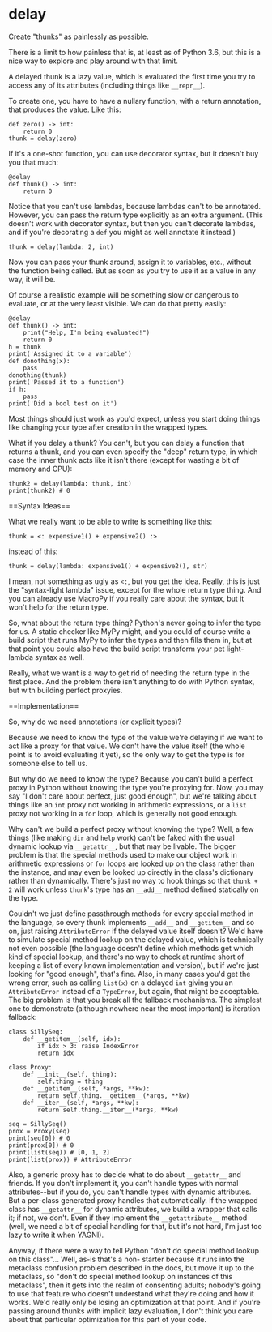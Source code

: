 # delay
Create "thunks" as painlessly as possible.

There is a limit to how painless that is, at least as of Python 3.6, 
but this is a nice way to explore and play around with that limit.

A delayed thunk is a lazy value, which is evaluated the first time you
try to access any of its attributes (including things like `__repr__`).

To create one, you have to have a nullary function, with a return
annotation, that produces the value. Like this:

    def zero() -> int:
        return 0
    thunk = delay(zero)

If it's a one-shot function, you can use decorator syntax, but it 
doesn't buy you that much:

    @delay
    def thunk() -> int:
        return 0

Notice that you can't use lambdas, because lambdas can't to be annotated.
However, you can pass the return type explicitly as an extra argument.
(This doesn't work with decorator syntax, but then you can't decorate
lambdas, and if you're decorating a `def` you might as well annotate it
instead.)

    thunk = delay(lambda: 2, int)

Now you can pass your thunk around, assign it to variables, etc., without
the function being called. But as soon as you try to use it as a value in
any way, it will be.

Of course a realistic example will be something slow or dangerous to
evaluate, or at the very least visible. We can do that pretty easily:

    @delay
    def thunk() -> int:
        print("Help, I'm being evaluated!")
        return 0
    h = thunk
    print('Assigned it to a variable')
    def donothing(x):
        pass
    donothing(thunk)
    print('Passed it to a function')
    if h:
        pass
    print('Did a bool test on it')

Most things should just work as you'd expect, unless you start doing
things like changing your type after creation in the wrapped types.

What if you delay a thunk? You can't, but you can delay a function
that returns a thunk, and you can even specify the "deep" return
type, in which case the inner thunk acts like it isn't there (except
for wasting a bit of memory and CPU):

    thunk2 = delay(lambda: thunk, int)
    print(thunk2) # 0
    
==Syntax Ideas==

What we really want to be able to write is something like this:

    thunk = <: expensive1() + expensive2() :>
    
instead of this:

    thunk = delay(lambda: expensive1() + expensive2(), str)

I mean, not something as ugly as `<:`, but you get the idea. 
Really, this is just the "syntax-light lambda" issue, except for
the whole return type thing. And you can already use MacroPy if
you really care about the syntax, but it won't help for the
return type.

So, what about the return type thing? Python's never going to
infer the type for us. A static checker like MyPy might, and you 
could of course write a build script that runs MyPy to infer the 
types and then fills them in, but at that point you could also 
have the build script transform your pet light-lambda syntax 
as well.

Really, what we want is a way to get rid of needing the return
type in the first place. And the problem there isn't anything to 
do with Python syntax, but with building perfect proxyies.

==Implementation==

So, why do we need annotations (or explicit types)?

Because we need to know the type of the value we're delaying if we
want to act like a proxy for that value. We don't have the value
itself (the whole point is to avoid evaluating it yet), so the only
way to get the type is for someone else to tell us.

But why do we need to know the type? Because you can't build a
perfect proxy in Python without knowing the type you're proxying
for. Now, you may say "I don't care about perfect, just good 
enough", but we're talking about things like an `int` proxy not 
working in arithmetic expressions, or a `list` proxy not working 
in a `for` loop, which is generally not good enough.

Why can't we build a perfect proxy without knowing the type? Well,
a few things (like making `dir` and `help` work) can't be faked
with the usual dynamic lookup via `__getattr__`, but that may be
livable. The bigger problem is that the special methods used to 
make our object work in arithmetic expressions or `for` loops are 
looked up on the class rather than the instance, and may even be 
looked up directly in the class's dictionary rather than
dynamically. There's just no way to hook things so that
`thunk + 2` will work unless `thunk`'s type has an `__add__`
method defined statically on the type.

Couldn't we just define passthrough methods for every special
method in the language, so every thunk implements `__add__` and
`__getitem__` and so on, just raising `AttributeError` if the
delayed value itself doesn't? We'd have to simulate special 
method lookup on the delayed value, which is technically not
even possible (the language doesn't define which methods get
which kind of special lookup, and there's no way to check at
runtime short of keeping a list of every known implementation
and version), but if we're just looking for "good enough", 
that's fine. Also, in many cases you'd get the wrong error,
such as calling `list(x)` on a delayed `int` giving you an
`AttributeError` instead of a `TypeError`, but again, that
might be acceptable. The big problem is that you break all the
fallback mechanisms. The simplest one to demonstrate (although
nowhere near the most important) is iteration fallback:

    class SillySeq:
        def __getitem__(self, idx):
            if idx > 3: raise IndexError
            return idx
                
    class Proxy:
        def __init__(self, thing):
            self.thing = thing
        def __getitem__(self, *args, **kw):
            return self.thing.__getitem__(*args, **kw)
        def __iter__(self, *args, **kw):
            return self.thing.__iter__(*args, **kw)
    
    seq = SillySeq()
    prox = Proxy(seq)
    print(seq[0]) # 0
    print(prox[0]) # 0
    print(list(seq)) # [0, 1, 2]
    print(list(prox)) # AttributeError

Also, a generic proxy has to decide what to do about 
`__getattr__` and friends. If you don't implement it, you can't
handle types with normal attributes--but if you do, you can't 
handle types with dynamic attributes. But a per-class generated
proxy handles that automatically. If the wrapped class has
`__getattr__` for dynamic attributes, we build a wrapper that
calls it; if not, we don't. Even if they implement the
`__getattribute__` method (well, we need a bit of special 
handling for that, but it's not hard, I'm just too lazy to
write it when YAGNI).

Anyway, if there were a way to tell Python "don't do special
method lookup on this class"... Well, as-is that's a non-
starter because it runs into the metaclass confusion problem
described in the docs, but move it up to the metaclass, so
"don't do special method lookup on instances of this 
metaclass", then it gets into the realm of consenting adults;
nobody's going to use that feature who doesn't understand
what they're doing and how it works. We'd really only be
losing an optimization at that point. And if you're passing
around thunks with implicit lazy evaluation, I don't think
you care about that particular optimization for this part
of your code.
